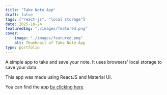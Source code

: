 ```yaml
---
title: "Take Note App"
draft: false
tags: ["react-js", "local storage"]
date: 2025-10-24
featuredImg: "./images/featured.png"
cover:
    image: "./images/featured.png"
    alt: Thumbnail of Take Note App
type: portfolio
---
```



A simple app to take and save your note. It uses browsers' local storage to save your data.

This app was made using ReactJS and Material UI.

You can find the app [by clicking here](https://imranmollajoy.github.io/take-note-app)
